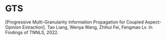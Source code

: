 # GTS
[Progressive Multi-Granularity Information Propagation for Coupled Aspect-Opinion Extraction]. Tao Liang, Wenya Wang, Zhihui Fei, Fengmao Lv. In Findings of TNNLS, 2022.
